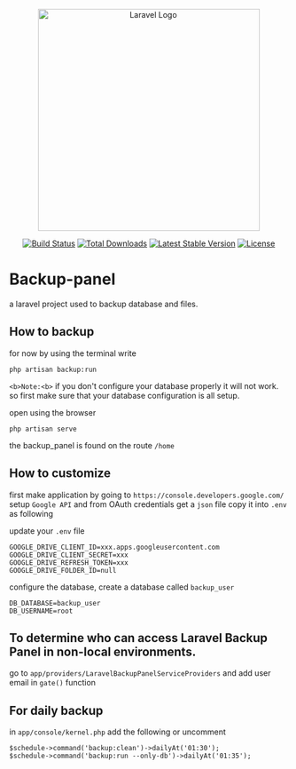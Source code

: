 <p align="center"><a href="https://laravel.com" target="_blank"><img src="https://raw.githubusercontent.com/laravel/art/master/logo-lockup/5%20SVG/2%20CMYK/1%20Full%20Color/laravel-logolockup-cmyk-red.svg" width="400" alt="Laravel Logo"></a></p>

<p align="center">
<a href="https://github.com/laravel/framework/actions"><img src="https://github.com/laravel/framework/workflows/tests/badge.svg" alt="Build Status"></a>
<a href="https://packagist.org/packages/laravel/framework"><img src="https://img.shields.io/packagist/dt/laravel/framework" alt="Total Downloads"></a>
<a href="https://packagist.org/packages/laravel/framework"><img src="https://img.shields.io/packagist/v/laravel/framework" alt="Latest Stable Version"></a>
<a href="https://packagist.org/packages/laravel/framework"><img src="https://img.shields.io/packagist/l/laravel/framework" alt="License"></a>
</p>

# Backup-panel
a laravel project used to backup database and files.

## How to backup
for now by using the terminal write
```laravel
php artisan backup:run
```

`<b>Note:<b>` if you don't configure your database properly it will not work. so first make sure 
              that your database configuration is all setup.
              
open using the browser
```
php artisan serve
```


the backup_panel is found on the route `/home`

## How to customize
first make application by going to `https://console.developers.google.com/` 
setup `Google API` and from OAuth credentials get a `json` file copy it into `.env` as following

update your `.env` file

```
GOOGLE_DRIVE_CLIENT_ID=xxx.apps.googleusercontent.com
GOOGLE_DRIVE_CLIENT_SECRET=xxx
GOOGLE_DRIVE_REFRESH_TOKEN=xxx
GOOGLE_DRIVE_FOLDER_ID=null
```

configure the database, create a database called `backup_user`

```
DB_DATABASE=backup_user
DB_USERNAME=root
```
## To determine who can access Laravel Backup Panel in non-local environments.

go to `app/providers/LaravelBackupPanelServiceProviders` and add user email in `gate()` function

## For daily backup
in `app/console/kernel.php` add the following or uncomment
```
$schedule->command('backup:clean')->dailyAt('01:30');
$schedule->command('backup:run --only-db')->dailyAt('01:35');
```
